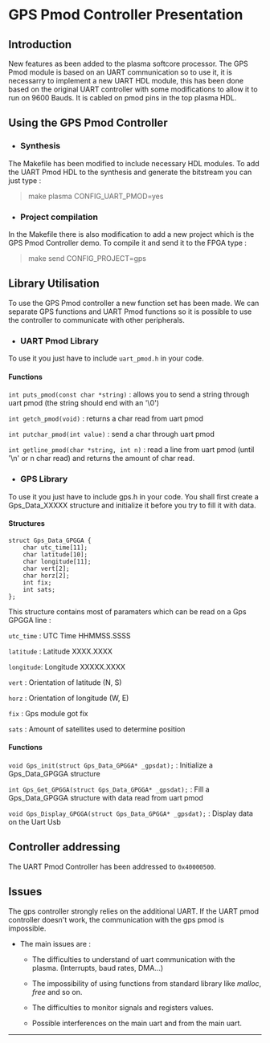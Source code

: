 # GPS Pmod Controller Presentation

## Introduction

New features as been added to the plasma softcore processor. The GPS Pmod module is based on an UART communication so to use it, it is necessarry to implement a new UART HDL module, this has been done based on the original UART controller with some modifications to allow it to run on 9600 Bauds. It is cabled on pmod pins in the top plasma HDL.

## Using the GPS Pmod Controller

-   ### Synthesis
The Makefile has been modified to include necessary HDL modules. To add the UART Pmod HDL to the synthesis and generate the bitstream you can just type : 
> make plasma CONFIG_UART_PMOD=yes
- ### Project compilation
In the Makefile there is also modification to add a new project which is the GPS Pmod Controller demo. To compile it and send it to the FPGA type : 
> make send CONFIG_PROJECT=gps

## Library Utilisation

To use the GPS Pmod controller a new function set has been made. We can separate GPS functions and UART Pmod functions so it is possible to use the controller to communicate with other peripherals.

 - ### UART Pmod Library
To use it you just have to include `uart_pmod.h` in your code.
#### Functions
`int puts_pmod(const char *string)` : allows you to send a string through uart pmod (the string should end with an '\0')

`int getch_pmod(void)` : returns a char read from uart pmod

`int putchar_pmod(int value)` : send a char through uart pmod

`int getline_pmod(char *string, int n)` : read a line from uart pmod (until '\n' or n char read) and returns the amount of char read.


- ### GPS Library
To use it you just have to include gps.h in your code. You shall first create a Gps_Data_XXXXX structure and initialize it before you try to fill it with data.
#### Structures
    struct Gps_Data_GPGGA {
        char utc_time[11];    
        char latitude[10];    
        char longitude[11];    
        char vert[2];    
        char horz[2];    
        int fix;    
        int sats;    
    };


This structure contains most of paramaters which can be read on a Gps GPGGA line :

`utc_time` : UTC Time HHMMSS.SSSS

`latitude` : Latitude XXXX.XXXX

`longitude`: Longitude XXXXX.XXXX

`vert` : Orientation of latitude (N, S)

`horz` : Orientation of longitude (W, E)

`fix` : Gps module got fix

`sats` : Amount of satellites used to determine position


#### Functions
`void Gps_init(struct Gps_Data_GPGGA* _gpsdat);` : Initialize a Gps_Data_GPGGA structure

`int Gps_Get_GPGGA(struct Gps_Data_GPGGA* _gpsdat);` : Fill a Gps_Data_GPGGA structure with data read from uart pmod

`void Gps_Display_GPGGA(struct Gps_Data_GPGGA* _gpsdat);` : Display data on the Uart Usb


## Controller addressing

The UART Pmod Controller has been addressed to `0x40000500`.

## Issues

The gps controller strongly relies on the additional UART. If the UART pmod controller doesn't work, the communication with the gps pmod is impossible.

* The main issues are :

    *  The difficulties to understand of uart communication with the plasma. (Interrupts, baud rates, DMA...)

    * The impossibility of using functions from standard library like *malloc*, *free* and so on.

    * The difficulties to monitor signals and registers values.

    * Possible interferences on the main uart and from the main uart.

----------

